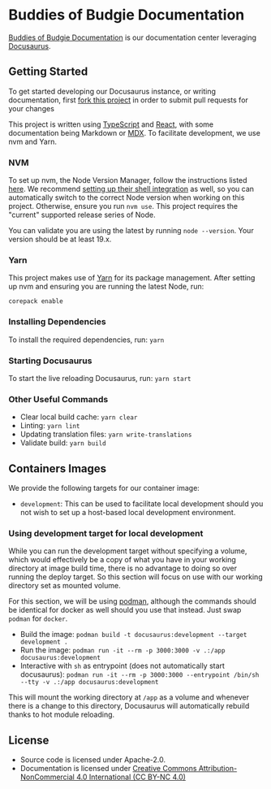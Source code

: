 # Buddies of Budgie Documentation

[Buddies of Budgie Documentation](https://docs.buddiesofbudgie.org) is our documentation center leveraging [Docusaurus](https://docusaurus.io).

## Getting Started

To get started developing our Docusaurus instance, or writing documentation, first [fork this project](https://github.com/BuddiesOfBudgie/docs/fork) in order to submit pull requests for your changes

This project is written using [TypeScript](https://www.typescriptlang.org) and [React](https://reactjs.org), with some documentation being Markdown or [MDX](https://mdxjs.com/). To facilitate development, we use nvm and Yarn.

### NVM

To set up nvm, the Node Version Manager, follow the instructions listed [here](https://github.com/nvm-sh/nvm#readme). We recommend [setting up their shell integration](https://github.com/nvm-sh/nvm#deeper-shell-integration) as well, so you can automatically switch to the correct Node version when working on this project. Otherwise, ensure you run `nvm use`. This project requires the "current" supported release series of Node.

You can validate you are using the latest by running `node --version`. Your version should be at least 19.x.

### Yarn

This project makes use of [Yarn](https://yarnpkg.com/) for its package management. After setting up nvm and ensuring you are running the latest Node, run:

```
corepack enable
```

### Installing Dependencies

To install the required dependencies, run: `yarn`

### Starting Docusaurus

To start the live reloading Docusaurus, run: `yarn start`

### Other Useful Commands

- Clear local build cache: `yarn clear`
- Linting: `yarn lint`
- Updating translation files: `yarn write-translations`
- Validate build: `yarn build`

## Containers Images

We provide the following targets for our container image:

- `development`: This can be used to facilitate local development should you not wish to set up a host-based local development environment.

### Using development target for local development

While you can run the development target without specifying a volume, which would effectively be a copy of what you have in your working directory at image build time, there is no advantage to doing so over running the deploy target. So this section will focus on use with our working directory set as mounted volume.

For this section, we will be using [podman](https://podman.io/), although the commands should be identical for docker as well should you use that instead. Just swap `podman` for `docker`.

- Build the image: `podman build -t docusaurus:development --target development .`
- Run the image: `podman run -it --rm -p 3000:3000 -v .:/app docusaurus:development`
- Interactive with `sh` as entrypoint (does not automatically start docusaurus): `podman run -it --rm -p 3000:3000 --entrypoint /bin/sh --tty -v .:/app docusaurus:development`

This will mount the working directory at `/app` as a volume and whenever there is a change to this directory, Docusaurus will automatically rebuild thanks to hot module reloading.

## License

- Source code is licensed under Apache-2.0.
- Documentation is licensed under [Creative Commons Attribution-NonCommercial 4.0 International (CC BY-NC 4.0)](https://creativecommons.org/licenses/by-nc/4.0/)
